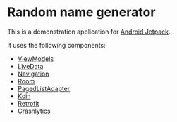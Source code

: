 # Random name generator

This is a demonstration application for [Android Jetpack](https://developer.android.com/jetpack/).

It uses the following components:
* [ViewModels](https://developer.android.com/topic/libraries/architecture/viewmodel)
* [LiveData](https://developer.android.com/topic/libraries/architecture/livedata)
* [Navigation](https://developer.android.com/topic/libraries/architecture/navigation/)
* [Room](https://developer.android.com/topic/libraries/architecture/room)
* [PagedListAdapter](https://developer.android.com/reference/android/arch/paging/PagedListAdapter)
* [Koin](https://insert-koin.io/)
* [Retrofit](https://github.com/square/retrofit)
* [Crashlytics](https://firebase.google.com/docs/crashlytics/)
